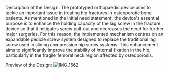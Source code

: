 Description of the Design: 
The prototyped orthopaedic device aims to tackle an important issue in treating hip fractures in osteoporotic bone patients. As mentioned in the initial need statement, the device's essential purpose is to enhance the holding capacity of the lag screw in the fracture device so that it mitigates screw pull-out and decreases the need for further major surgeries. For this reason, the implemented mechanism centres on an expandable pedicle screw system designed to replace the traditional lag screw used in sliding compression hip screw systems. This enhancement aims to significantly improve the stability of internal fixation in the hip, particularly in the fragile femoral neck region affected by osteoporosis.

Preview of the Design: 
![IMG_1562](https://github.com/user-attachments/assets/67c4cd98-3959-4856-a21c-98ee9fad0ef8)
